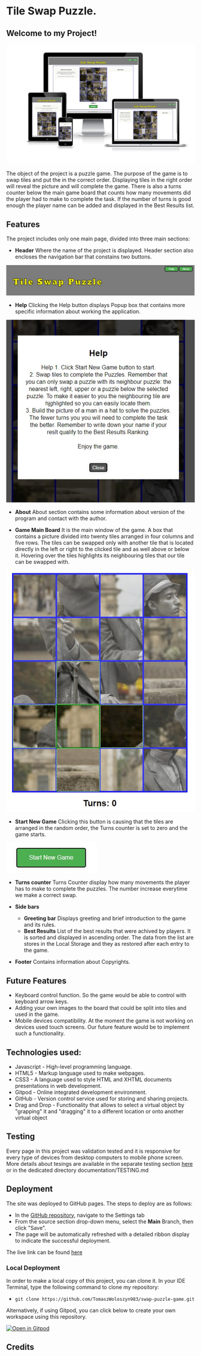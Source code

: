 # Tile Swap Puzzle.

## Welcome to my Project! 

![Title image](assets/images/readMe/AmIResponsive_s.jpg)



The object of the project is a puzzle game. The purpose of the game is to swap tiles
and put the in the correct order. Displaying tiles in the right order will reveal the 
picture and will complete the game.
There is also a turns counter below the main game board that counts how many movements
did the player had to make to complete the task. If the number of turns is good enough 
the player name can be added and displayed in the Best Results list.

## Features
The project includes only one main page, divided into three main sections:
- **Header** 
Where the name of the project is displayed.
Header section also encloses the navigation bar that constains two buttons.

![Navigation image](assets/images/readMe/puzzle_nav_bar.jpg)

  * **Help** Clicking the Help button displays Popup box that contains more specific 
    information about working the application. 

![Help section image](assets/images/readMe/puzzle_help_window.jpg)

  * **About** About section contains some information about version of the program and
    contact with the author.

- **Game Main Board** It is the main window of the game. A box that contains a picture 
divided into twenty tiles arranged in four columns and five rows. The tiles can be swapped 
only with another tile that is located directly in the left or right to the clicked tile and as well above or below it. Hovering over the tiles highlights its neighbouring tiles that 
our tile can be swapped with.

![Board image](assets/images/readMe/puzzle_game_board.jpg)

  * **Start New Game** Clicking this button is causing that the tiles are arranged in the 
  random order, the Turns counter is set to zero and the game starts.

![Start image](assets/images/readMe/puzzle_start_button.jpg)

  * **Turns counter** Turns Counter display how many movements the player has to make to complete the puzzles. The number increase everytime we make a correct swap.

- **Side bars** 
  * **Greeting bar** Displays greeting and brief introduction to the game and its rules.
  * **Best Results** List of the best results that were achived by players. It is sorted and displayed in ascending order. The data from the list are stores in the Local Storage and they as restored after each entry to the game.
 
 
- **Footer** Contains information about Copyrights. 

## Future Features
- Keyboard control function. So the game would be able to control with keyboard arrow keys. 
- Adding your own images to the board that could be split into tiles and used in the game.
- Mobile devices compatibility. At the moment the game is not working on devices used touch screens. Our future feature would be to implement such a functionality.

## Technologies used:
  - Javascript - High-level programming language.
  - HTML5 - Markup language used to make webpages.
  - CSS3 - A language used to style HTML and XHTML documents presentations in web development.
  - Gitpod - Online integrated development environment.
  - GitHub - Version control service used for storing and sharing projects.
  - Drag and Drop - Functionality that allows to select a virtual object by "grapping" it and "dragging" it to a different location or onto another virtual object


## Testing
Every page in this project was validation tested and it is responsive for every type of devices from desktop computers to mobile phone screen.
More details about tesings are available in the separate testing section [here](documentation/TESTING.md) or in the dedicated directory documentation/TESTING.md




## Deployment

The site was deployed to GitHub pages. The steps to deploy are as follows: 
  - In the [GitHub repository](https://github.com/TomaszWoloszyn983/swap-puzzle-game), navigate to the Settings tab 
  - From the source section drop-down menu, select the **Main** Branch, then click "Save".
  - The page will be automatically refreshed with a detailed ribbon display to indicate the successful deployment.

The live link can be found [here](https://tomaszwoloszyn983.github.io/swap-puzzle-game/)

### Local Deployment

In order to make a local copy of this project, you can clone it. In your IDE Terminal, type the following command to clone my repository:

- `git clone https://github.com/TomaszWoloszyn983/swap-puzzle-game.git`

Alternatively, if using Gitpod, you can click below to create your own workspace using this repository.

[![Open in Gitpod](https://gitpod.io/button/open-in-gitpod.svg)](https://gitpod.io/#https://github.com/TomaszWoloszyn983/swap-puzzle-game)


## Credits

